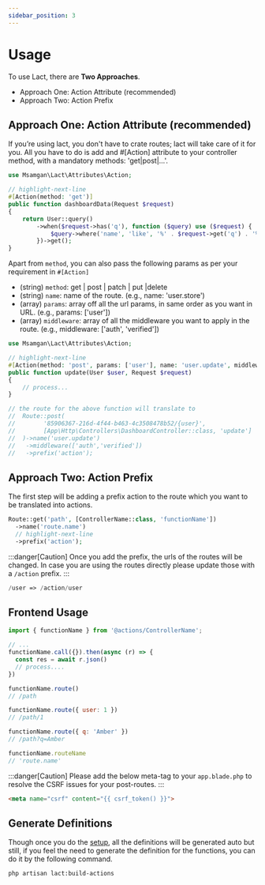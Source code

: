 ```yaml
---
sidebar_position: 3
---
```


# Usage

To use Lact, there are **Two Approaches**.

- Approach One: Action Attribute (recommended)
- Approach Two: Action Prefix

## Approach One: Action Attribute (recommended)

If you’re using lact, you don't have to crate routes; lact will take care of it for you. All you have to do is add
and #[Action] attribute to your controller method, with a mandatory methods: 'get|post|...'.

```php title="App/Http/Controllers/DashboardController.php"
use Msamgan\Lact\Attributes\Action;

// highlight-next-line
#[Action(method: 'get')]
public function dashboardData(Request $request)
{
    return User::query()
        ->when($request->has('q'), function ($query) use ($request) {
            $query->where('name', 'like', '%' . $request->get('q') . '%');
        })->get();
}
```

Apart from ```method```, you can also pass the following params as per your requirement in ```#[Action]```

- (string) ```method```: get | post | patch | put |delete
- (string) ```name```: name of the route. (e.g., name: 'user.store')
- (array) ```params```: array off all the url params, in same order as you want in URL. (e.g., params: ['user'])
- (array) ```middleware```: array of all the middleware you want to apply in the route. (e.g.,
  middleware: ['auth', 'verified'])

```php title="E.g."
use Msamgan\Lact\Attributes\Action;

// highlight-next-line
#[Action(method: 'post', params: ['user'], name: 'user.update', middleware: ['auth', 'verified'])]
public function update(User $user, Request $request)
{
    // process...
}

// the route for the above function will translate to
//  Route::post(
//        '85906367-216d-4f44-b463-4c3508478b52/{user}', 
//        [App\Http\Controllers\DashboardController::class, 'update']
//  )->name('user.update')
//   ->middleware(['auth','verified'])
//   ->prefix('action');
```

## Approach Two: Action Prefix

The first step will be adding a prefix action to the route which you want to be translated into actions.

```php
Route::get('path', [ControllerName::class, 'functionName'])
  ->name('route.name')
  // highlight-next-line
  ->prefix('action');
```
:::danger[Caution]
Once you add the prefix, the urls of the routes will be changed. In case you are using the routes directly please update those with a ```/action``` prefix.
:::

```php title="e.g."
/user => /action/user
```

## Frontend Usage

```jsx
import { functionName } from '@actions/ControllerName';

// ...
functionName.call({}).then(async (r) => {
  const res = await r.json()
  // process....
})

functionName.route()
// /path

functionName.route({ user: 1 })
// /path/1

functionName.route({ q: 'Amber' })
// /path?q=Amber

functionName.routeName
// 'route.name'
```

:::danger[Caution]
Please add the below meta-tag to your ```app.blade.php``` to resolve the CSRF issues for your post-routes.
:::
```html title="app.blade.php"
<meta name="csrf" content="{{ csrf_token() }}">
```

## Generate Definitions

Though once you do the [setup](/docs/installation),
all the definitions will be generated auto
but still, if you feel the need to generate the definition for the functions, you can do it by the following command.

```bash
php artisan lact:build-actions
```